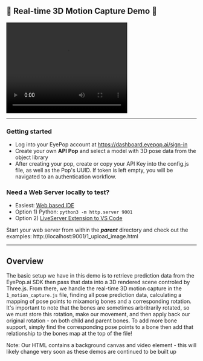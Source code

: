 ## 🎥 Real-time 3D Motion Capture Demo 🎥

<video width="320" height="240" controls>
  <source src="./imgs/mocap.mashup.github.mp4" type="video/mp4">
</video>

---

### Getting started

- Log into your EyePop account at https://dashboard.eyepop.ai/sign-in
- Create your own **API Pop** and select a model with 3D pose data from the object library
- After creating your pop, create or copy your API Key into the config.js file, as well as the Pop's UUID. If token is left empty, you will be navigated to an authentication workflow.

### Need a Web Server locally to test?

- Easiest: [Web based IDE](https://replit.com/)
- Option 1) Python: `python3 -m http.server 9001`
- Option 2) [LiveServer Extension to VS Code](https://marketplace.visualstudio.com/items?itemName=ritwickdey.LiveServer)

Start your web server from within the **_parent_** directory and check out the examples: http://localhost:9001/1_upload_image.html

---

## Overview

The basic setup we have in this demo is to retrieve prediction data from the EyePop.ai SDK then pass that data into a 3D rendered scene controled by Three.js. From there, we handle the real-time 3D motion capture in the `1_motion_capture.js` file, finding all pose prediction data, calculating a mapping of pose points to mixamorig bones and a corresponding rotation. It's important to note that the bones are sometimes arbritrarily rotated, so we must store this rotation, make our movement, and then apply back our original rotation - on both child and parent bones.
To add more bone support, simply find the corresponding pose points to a bone then add that relationship to the bones map at the top of the file!

Note: Our HTML contains a background canvas and video element - this will likely change very soon as these demos are continued to be built up
